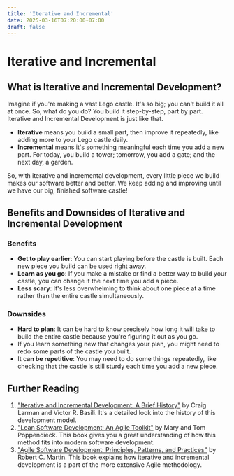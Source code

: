 ```yaml
---
title: 'Iterative and Incremental'
date: 2025-03-16T07:20:00+07:00
draft: false
---
```


# Iterative and Incremental

## What is Iterative and Incremental Development?

Imagine if you're making a vast Lego castle. It's so big; you can't build it all at once. So, what do you do? You build it step-by-step, part by part. Iterative and Incremental Development is just like that.

- **Iterative** means you build a small part, then improve it repeatedly, like adding more to your Lego castle daily.
- **Incremental** means it's something meaningful each time you add a new part. For today, you build a tower; tomorrow, you add a gate; and the next day, a garden.

So, with iterative and incremental development, every little piece we build makes our software better and better. We keep adding and improving until we have our big, finished software castle!

## Benefits and Downsides of Iterative and Incremental Development

### Benefits

- **Get to play earlier**: You can start playing before the castle is built. Each new piece you build can be used right away.
- **Learn as you go**: If you make a mistake or find a better way to build your castle, you can change it the next time you add a piece.
- **Less scary**: It's less overwhelming to think about one piece at a time rather than the entire castle simultaneously.

### Downsides

- **Hard to plan**: It can be hard to know precisely how long it will take to build the entire castle because you're figuring it out as you go.
- If you learn something new that changes your plan, you might need to redo some parts of the castle you built.
- It c**an be repetitive**: You may need to do some things repeatedly, like checking that the castle is still sturdy each time you add a new piece.

## Further Reading

1. ["Iterative and Incremental Development: A Brief History"](http://www.craiglarman.com/wiki/downloads/misc/history-of-iterative-larman-and-basili-ieee-computer.pdf) by Craig Larman and Victor R. Basili. It's a detailed look into the history of this development model.
2. ["Lean Software Development: An Agile Toolkit"](https://www.amazon.com/Lean-Software-Development-Agile-Toolkit/dp/0321150783) by Mary and Tom Poppendieck. This book gives you a great understanding of how this method fits into modern software development.
3. ["Agile Software Development: Principles, Patterns, and Practices"](https://www.amazon.com/Software-Development-Principles-Patterns-Practices/dp/0135974445) by Robert C. Martin. This book explains how iterative and incremental development is a part of the more extensive Agile methodology.
